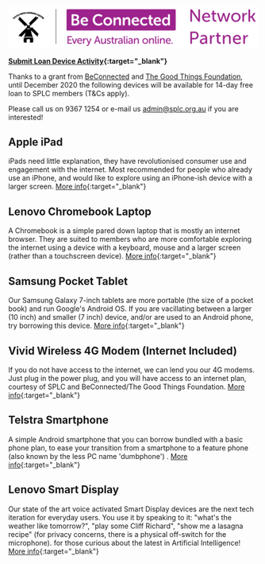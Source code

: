 <img class="img-responsive" src="../img/be_connected_network_partner_logo_1200x200_splc.png">

**[Submit Loan Device Activity](https://docs.google.com/forms/d/e/1FAIpQLSerOBSnY5S3AXEqv4ekHcfaqtJQuh5e2NTAkXLvcG_eif0f6w/viewform?usp=sf_link){:target="_blank"}**

Thanks to a grant from [BeConnected](https://beconnected.esafety.gov.au/) and [The Good Things Foundation](https://www.goodthingsfoundation.org.au/what-we-do), until December 2020 the following devices will be available for 14-day free loan to SPLC members (T&Cs apply).

Please call us on 9367 1254 or e-mail us admin@splc.org.au if you are interested!

## Apple iPad
iPads need little explanation, they have revolutionised consumer use and engagement with the internet. Most recommended for people who already use an iPhone, and would like to explore using an iPhone-ish device with a larger screen. [More info](https://www.apple.com/au/ipad-10.2/){:target="_blank"}
 
## Lenovo Chromebook Laptop
A Chromebook is a simple pared down laptop that is mostly an internet browser. They are suited to members who are more comfortable exploring the internet using a device with a keyboard, mouse and a larger screen (rather than a touchscreen device). [More info](https://www.lenovo.com/au/en/laptops/lenovo/student-chromebooks/Lenovo-Chromebook-S340-14/p/88LGCS31289){:target="_blank"}
 
## Samsung Pocket Tablet
Our Samsung Galaxy 7-inch tablets are more portable (the size of a pocket book) and run Google's Android OS. If you are vacillating between a larger (10 inch) and smaller (7 inch) device, and/or are used to an Android phone, try borrowing this device. [More info](https://www.gsmarena.com/samsung_galaxy_tab_a_7_0_(2016)-7880.php){:target="_blank"}
 
## Vivid Wireless 4G Modem (Internet Included)
If you do not have access to the internet, we can lend you our 4G modems. Just plug in the power plug, and you will have access to an internet plan, courtesy of SPLC and BeConnected/The Good Things Foundation. [More info](https://www.mwave.com.au/product/huawei-b315-4g-wireless-lte-cpe-gateway-router-ac03948){:target="_blank"}
 
## Telstra Smartphone
A simple Android smartphone that you can borrow bundled with a basic phone plan, to ease your transition from a smartphone to a feature phone (also known by the less PC name 'dumbphone') . [More info](http://www.ztemobiles.com.au/A3_2019T.htm){:target="_blank"}
 
## Lenovo Smart Display
Our state of the art voice activated Smart Display devices are the next tech iteration for everyday users. You use it by speaking to it: "what's the weather like tomorrow?", "play some Cliff Richard", "show me a lasagna recipe" (for privacy concerns, there is a physical off-switch for the microphone). for those curious about the latest in Artificial Intelligence! [More info](https://www.lenovo.com/au/en/virtual-reality-and-smart-devices/smart-home/smart-home-series/Smart-Display-10/p/ZZISZSDSDX1){:target="_blank"}
